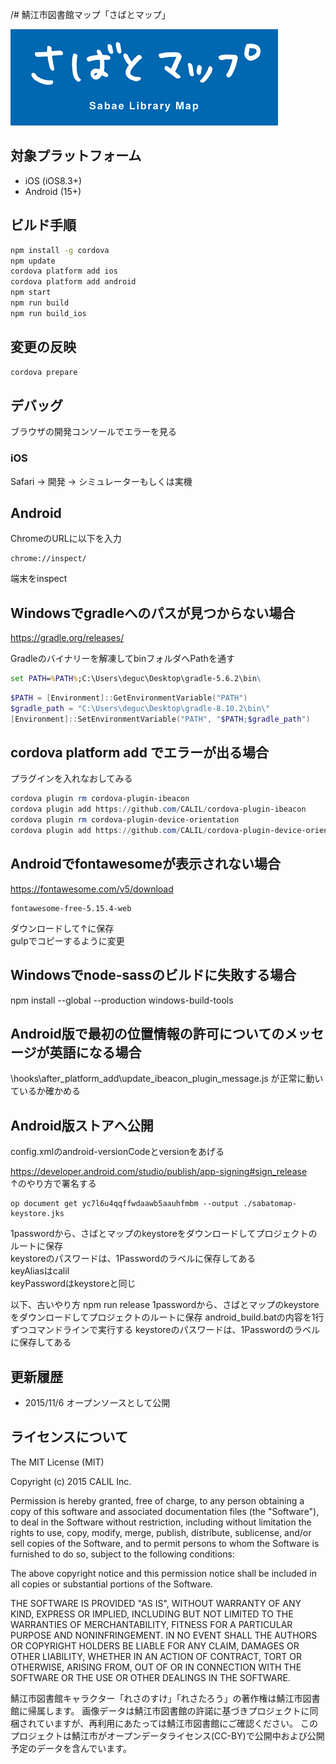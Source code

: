 /# 鯖江市図書館マップ「さばとマップ」

![Splash](www/img/splash_for_browser.png)

## 対象プラットフォーム

- iOS (iOS8.3+)
- Android (15+)

## ビルド手順

```bash
npm install -g cordova
npm update
cordova platform add ios
cordova platform add android
npm start
npm run build
npm run build_ios
```

## 変更の反映

```bash
cordova prepare
```

## デバッグ

ブラウザの開発コンソールでエラーを見る

### iOS

Safari → 開発 → シミュレーターもしくは実機

## Android

ChromeのURLに以下を入力

```
chrome://inspect/
```

端末をinspect


## Windowsでgradleへのパスが見つからない場合

https://gradle.org/releases/

Gradleのバイナリーを解凍してbinフォルダへPathを通す<br>

```cmd
set PATH=%PATH%;C:\Users\deguc\Desktop\gradle-5.6.2\bin\
```

```powershell
$PATH = [Environment]::GetEnvironmentVariable("PATH")
$gradle_path = "C:\Users\deguc\Desktop\gradle-8.10.2\bin\"
[Environment]::SetEnvironmentVariable("PATH", "$PATH;$gradle_path")
```

## cordova platform add でエラーが出る場合

プラグインを入れなおしてみる

```powershell
cordova plugin rm cordova-plugin-ibeacon
cordova plugin add https://github.com/CALIL/cordova-plugin-ibeacon
cordova plugin rm cordova-plugin-device-orientation
cordova plugin add https://github.com/CALIL/cordova-plugin-device-orientation
```

## Androidでfontawesomeが表示されない場合

https://fontawesome.com/v5/download

```
fontawesome-free-5.15.4-web
```

ダウンロードして↑に保存<br>
gulpでコピーするように変更

## Windowsでnode-sassのビルドに失敗する場合

npm install --global --production windows-build-tools

## Android版で最初の位置情報の許可についてのメッセージが英語になる場合

\hooks\after_platform_add\update_ibeacon_plugin_message.js
が正常に動いているか確かめる

## Android版ストアへ公開
config.xmlのandroid-versionCodeとversionをあげる

https://developer.android.com/studio/publish/app-signing#sign_release<br>
↑のやり方で署名する

```
op document get yc7l6u4qqffwdaawb5aauhfmbm --output ./sabatomap-keystore.jks
```

1passwordから、さばとマップのkeystoreをダウンロードしてプロジェクトのルートに保存<br>
keystoreのパスワードは、1Passwordのラベルに保存してある<br>
keyAliasはcalil<br>
keyPasswordはkeystoreと同じ

以下、古いやり方
npm run release
1passwordから、さばとマップのkeystoreをダウンロードしてプロジェクトのルートに保存
android_build.batの内容を1行ずつコマンドラインで実行する
keystoreのパスワードは、1Passwordのラベルに保存してある

## 更新履歴

- 2015/11/6 オープンソースとして公開

## ライセンスについて

The MIT License (MIT)

Copyright (c) 2015 CALIL Inc.

Permission is hereby granted, free of charge, to any person obtaining a copy
of this software and associated documentation files (the "Software"), to deal
in the Software without restriction, including without limitation the rights
to use, copy, modify, merge, publish, distribute, sublicense, and/or sell
copies of the Software, and to permit persons to whom the Software is
furnished to do so, subject to the following conditions:

The above copyright notice and this permission notice shall be included in all
copies or substantial portions of the Software.

THE SOFTWARE IS PROVIDED "AS IS", WITHOUT WARRANTY OF ANY KIND, EXPRESS OR
IMPLIED, INCLUDING BUT NOT LIMITED TO THE WARRANTIES OF MERCHANTABILITY,
FITNESS FOR A PARTICULAR PURPOSE AND NONINFRINGEMENT. IN NO EVENT SHALL THE
AUTHORS OR COPYRIGHT HOLDERS BE LIABLE FOR ANY CLAIM, DAMAGES OR OTHER
LIABILITY, WHETHER IN AN ACTION OF CONTRACT, TORT OR OTHERWISE, ARISING FROM,
OUT OF OR IN CONNECTION WITH THE SOFTWARE OR THE USE OR OTHER DEALINGS IN THE
SOFTWARE.

鯖江市図書館キャラクター「れさのすけ」「れさたろう」の著作権は鯖江市図書館に帰属します。
画像データは鯖江市図書館の許諾に基づきプロジェクトに同梱されていますが、再利用にあたっては鯖江市図書館にご確認ください。
このプロジェクトは鯖江市がオープンデータライセンス(CC-BY)で公開中および公開予定のデータを含んでいます。

